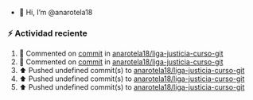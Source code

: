 - 👋 Hi, I’m @anarotela18

### :zap: Actividad reciente
<!--RECENT_ACTIVITY:start-->
1. 💬 Commented on [commit](https://github.com/anarotela18/liga-justicia-curso-git/commit/d911c5c5feb103e78576278ea8939e9025c17069#r168560451) in [anarotela18/liga-justicia-curso-git](https://github.com/anarotela18/liga-justicia-curso-git)<br>
2. 💬 Commented on [commit](https://github.com/anarotela18/liga-justicia-curso-git/commit/d911c5c5feb103e78576278ea8939e9025c17069#r168560430) in [anarotela18/liga-justicia-curso-git](https://github.com/anarotela18/liga-justicia-curso-git)<br>
3. ⬆️ Pushed undefined commit(s) to [anarotela18/liga-justicia-curso-git](https://github.com/anarotela18/liga-justicia-curso-git)<br>
4. ⬆️ Pushed undefined commit(s) to [anarotela18/liga-justicia-curso-git](https://github.com/anarotela18/liga-justicia-curso-git)<br>
5. ⬆️ Pushed undefined commit(s) to [anarotela18/liga-justicia-curso-git](https://github.com/anarotela18/liga-justicia-curso-git)<br>
<!--RECENT_ACTIVITY:end-->
